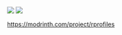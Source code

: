[![](https://discord.com/api/guilds/1230390478596472842/widget.png)](https://discord.gg/4nwWUDswRU "Discord")
[![](https://img.shields.io/github/contributors/DiscordSRV/DiscordSRV.svg)](https://github.com/reallmerry/rProfile/graphs/contributors "GitHub contributors")

https://modrinth.com/project/rprofiles
